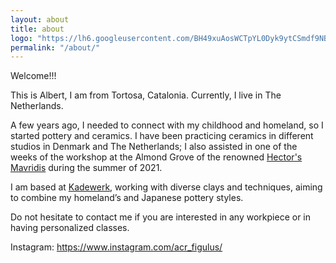 ```yaml
---
layout: about
title: about
logo: "https://lh6.googleusercontent.com/BH49xuAosWCTpYL0Dyk9ytCSmdf9NBtHgtVIV2P3eDKdJIi6Cfq0WmopPbtrz_9fLSA=w2400"
permalink: "/about/"
---
```



Welcome!!!

This is Albert, I am from Tortosa, Catalonia. Currently, I live in The Netherlands.

A few years ago, I needed to connect with my childhood and homeland, so I started pottery and ceramics. I have been practicing ceramics in different studios in Denmark and The Netherlands; I also assisted in one of the weeks of the workshop at the Almond Grove of the renowned [Hector's Mavridis](https://www.hectormavridis.com/) during the summer of 2021.

I am based at [Kadewerk](https://www.facebook.com/kadewerk/), working with diverse clays and techniques, aiming to combine my homeland’s and Japanese pottery styles. 

Do not hesitate to contact me if you are interested in any workpiece or in having personalized classes.

Instagram: https://www.instagram.com/acr_figulus/

